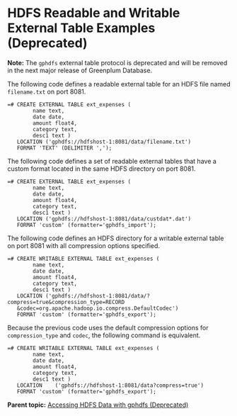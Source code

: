 # HDFS Readable and Writable External Table Examples \(Deprecated\) 

**Note:** The `gphdfs` external table protocol is deprecated and will be removed in the next major release of Greenplum Database.

The following code defines a readable external table for an HDFS file named `filename.txt` on port 8081.

```
=# CREATE EXTERNAL TABLE ext_expenses ( 
        name text,
        date date,
        amount float4,
        category text,
        desc1 text )
   LOCATION ('gphdfs://hdfshost-1:8081/data/filename.txt') 
   FORMAT 'TEXT' (DELIMITER ',');

```

The following code defines a set of readable external tables that have a custom format located in the same HDFS directory on port 8081.

```
=# CREATE EXTERNAL TABLE ext_expenses (
        name text,
        date date,
        amount float4,
        category text,
        desc1 text )
   LOCATION ('gphdfs://hdfshost-1:8081/data/custdat*.dat') 
   FORMAT 'custom' (formatter='gphdfs_import');

```

The following code defines an HDFS directory for a writable external table on port 8081 with all compression options specified.

```
=# CREATE WRITABLE EXTERNAL TABLE ext_expenses (
        name text,
        date date,
        amount float4,
        category text,
        desc1 text )
   LOCATION ('gphdfs://hdfshost-1:8081/data/?compress=true&compression_type=RECORD
   &codec=org.apache.hadoop.io.compress.DefaultCodec') 
   FORMAT 'custom' (formatter='gphdfs_export');

```

Because the previous code uses the default compression options for `compression_type` and `codec`, the following command is equivalent.

```
=# CREATE WRITABLE EXTERNAL TABLE ext_expenses (
        name text,
        date date,
        amount float4,
        category text,
        desc1 text )
   LOCATION    ('gphdfs://hdfshost-1:8081/data?compress=true')
   FORMAT 'custom' (formatter='gphdfs_export');

```

**Parent topic:** [Accessing HDFS Data with gphdfs \(Deprecated\)](../external/g-using-hadoop-distributed-file-system--hdfs--tables.html)

